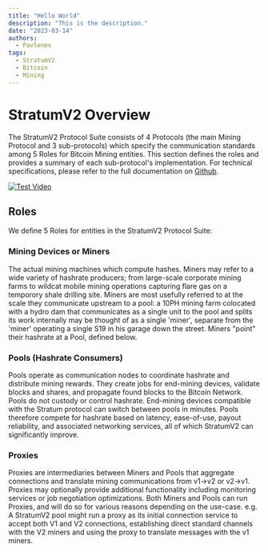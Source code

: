 ```yaml
---
title: "Hello World"
description: "This is the description."
date: "2023-03-14"
authors:
  - Pavlenex
tags:
  - StratumV2
  - Bitcoin
  - Mining
---
```

# StratumV2 Overview

The StratumV2 Protocol Suite consists of 4 Protocols (the main Mining Protocol and 3 sub-protocols) which specify the communication standards among 5 Roles for Bitcoin Mining entities. This section defines the roles and provides a summary of each sub-protocol's implementation. For technical specifications, please refer to the full documentation on [Github](https://www.github.com/stratum-mining/sv2-spec).

[![Test Video](https://img.youtube.com/vi/WqRz3dJPRLw/mqdefault.jpg)](https://www.youtube.com/watch?v=WqRz3dJPRLw "Test Video")

## Roles

We define 5 Roles for entities in the StratumV2 Protocol Suite:

### Mining Devices or Miners

The actual mining machines which compute hashes. Miners may refer to a wide variety of hashrate producers; from large-scale corporate mining farms to wildcat mobile mining operations capturing flare gas on a temporory shale drilling site. Miners are most usefully referred to at the scale they communicate upstream to a pool: a 10PH mining farm colocated with a hydro dam that communicates as a single unit to the pool and splits its work internally may be thought of as a single 'miner', separate from the 'miner' operating a single S19 in his garage down the street. Miners "point" their hashrate at a Pool, defined below.

### Pools (Hashrate Consumers)

Pools operate as communication nodes to coordinate hashrate and distribute mining rewards. They create jobs for end-mining devices, validate blocks and shares, and propagate found blocks to the Bitcoin Network. Pools do not custody or control hashrate. End-mining devices compatible with the Stratum protocol can switch between pools in minutes. Pools therefore compete for hashrate based on latency, ease-of-use, payout reliability, and associated networking services, all of which StratumV2 can significantly improve.

### Proxies

Proxies are intermediaries between Miners and Pools that aggregate connections and translate mining communications from v1->v2 or v2->v1. Proxies may optionally provide additional functionality including monitoring services or job negotiation optimizations. Both Miners and Pools can run Proxies, and will do so for various reasons depending on the use-case. e.g. A StratumV2 pool might run a proxy as its initial connection service to accept both V1 and V2 connections, establishing direct standard channels with the V2 miners and using the proxy to translate messages with the v1 miners.
